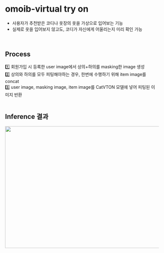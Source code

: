 # omoib-virtual try on
- 사용자가 추천받은 코디나 옷장의 옷을 가상으로 입어보는 기능
- 실제로 옷을 입어보지 않고도, 코디가 자신에게 어울리는지 미리 확인 가능
<br>

## Process
1️⃣ 회원가입 시 등록한 user image에서 상의+하의를 masking한 image 생성<br>
2️⃣ 상의와 하의를 모두 피팅해야하는 경우, 한번에 수행하기 위해 item image를 concat<br>
3️⃣ user image, masking image, item image를 CatVTON 모델에 넣어 피팅된 이미지 반환
<br>
<br>

## Inference 결과
<img src="https://github.com/user-attachments/assets/0b215759-26a8-4390-8c0f-e347ca95fb2a" width="800" height="400"/>
